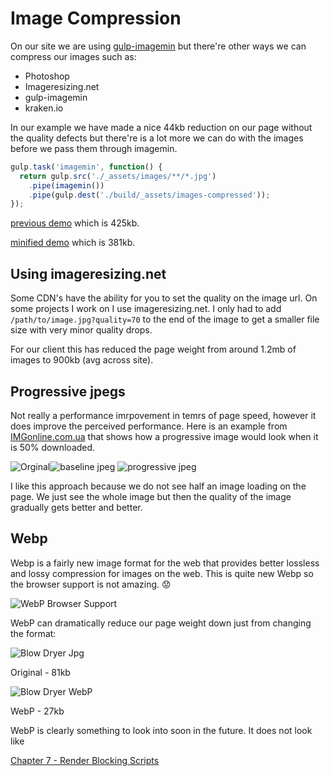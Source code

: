 # Image Compression
On our site we are using [gulp-imagemin](https://www.npmjs.com/package/gulp-imagemin) but there're other ways we can compress our images such as:

- Photoshop
- Imageresizing.net
- gulp-imagemin
- kraken.io

In our example we have made a nice 44kb reduction on our page without the quality defects but there're is a lot more we can do with the images before we pass them through imagemin.

```js
gulp.task('imagemin', function() {
  return gulp.src('./_assets/images/**/*.jpg')
    .pipe(imagemin())
    .pipe(gulp.dest('./build/_assets/images-compressed'));
});
```

[previous demo](http://performance-kit.surge.sh/04/after.html) which is 425kb.

[minified demo](http://performance-kit.surge.sh/05/after.html) which is 381kb.

## Using imageresizing.net

Some CDN's have the ability for you to set the quality on the image url. On some projects I work on I use imageresizing.net. I only had to add `/path/to/image.jpg?quality=70` to the end of the image to get a smaller file size with very minor quality drops.

For our client this has reduced the page weight from around 1.2mb of images to 900kb (avg across site).

## Progressive jpegs
Not really a performance imrpovement in temrs of page speed, however it does improve the perceived performance. Here is an example from [IMGonline.com.ua](https://www.imgonline.com.ua/eng/make-jpeg-progressive-without-compression.php) that shows how a progressive image would look when it is 50% downloaded.

![Orginal](https://www.imgonline.com.ua/examples/original-2.jpg)![baseline jpeg](https://www.imgonline.com.ua/examples/progressive-no.jpg) ![progressive jpeg](https://www.imgonline.com.ua/examples/progressive-yes.jpg)

I like this approach because we do not see half an image loading on the page. We just see the whole image but then the quality of the image gradually gets better and better.

## Webp
Webp is a fairly new image format for the web that provides better lossless and lossy compression for images on the web. This is quite new Webp so the browser support is not amazing. :worried:

![WebP Browser Support](https://raw.githubusercontent.com/code-mattclaffey/performance-kit/master/06-image-compression/screenshots/webp-browser-support.png)


WebP can dramatically reduce our page weight down just from changing the format:

![Blow Dryer Jpg](https://raw.githubusercontent.com/code-mattclaffey/performance-kit/master/_assets/images/blow-dryer.jpg)

Original - 81kb

![Blow Dryer WebP](https://raw.githubusercontent.com/code-mattclaffey/performance-kit/master/_assets/images/blow-dryer.webp)

WebP - 27kb

WebP is clearly something to look into soon in the future. It does not look like

[Chapter 7 - Render Blocking Scripts](https://github.com/code-mattclaffey/performance-kit/tree/master/07-render-blocking-scripts/readme.md)
